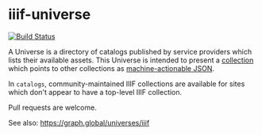 iiif-universe
=============

[![Build Status](https://travis-ci.com/ryanfb/iiif-universe.svg?branch=gh-pages)](https://travis-ci.org/ryanfb/iiif-universe)

A Universe is a directory of catalogs published by service providers which lists their available assets. This Universe is intended to present a [collection](http://iiif.io/api/presentation/2.0/#collections) which points to other collections as [machine-actionable JSON](http://ryanfb.github.io/iiif-universe/iiif-universe.json).

In `catalogs`, community-maintained IIIF collections are available for sites which don't appear to have a top-level IIIF collection.

Pull requests are welcome.

See also: <https://graph.global/universes/iiif>
